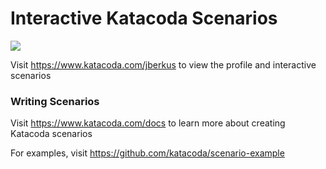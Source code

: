 # Interactive Katacoda Scenarios

[![](http://shields.katacoda.com/katacoda/jberkus/count.svg)](https://www.katacoda.com/jberkus "Get your profile on Katacoda.com")

Visit https://www.katacoda.com/jberkus to view the profile and interactive scenarios

### Writing Scenarios
Visit https://www.katacoda.com/docs to learn more about creating Katacoda scenarios

For examples, visit https://github.com/katacoda/scenario-example
